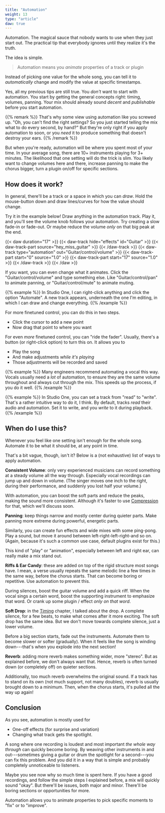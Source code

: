```yaml
---
title: "Automation"
weight: 13
type: "article"
daw: true
---
```


Automation. The magical sauce that nobody wants to use when they just start out. The practical tip that everybody ignores until they realize it's the truth.

The idea is simple.

> Automation means you _animate_ properties of a track or plugin

Instead of picking one value for the whole song, you can tell it to _automatically_ change and modify the value at specific timestamps.

Yes, all my previous tips are still true. You _don't_ want to start with automation. You start by getting the general concepts right: timing, volumes, panning. Your mix should already sound _decent_ and _publishable_ before you start automation.

{{% remark %}}
That's why some view using automation like you screwed up. "Oh, you can't find the right settings? So you just started telling the mix what to do every second, by hand?" But they're only right if you apply automation to soon, or you _need_ it to produce something that doesn't destroy your ears.
{{% /remark %}}

But when you're ready, automation will be where you spent most of your time. In your average song, there are 10+ instruments playing for 3+ minutes. The likelihood that one setting will do the trick is slim. You likely want to change volumes here and there, increase panning to make the chorus bigger, turn a plugin on/off for specific sections.

## How does it work?

In general, there'll be a track or a space in which you can _draw_. Hold the mouse-button down and draw lines/curves for how the value should change.

Try it in the example below! Draw anything in the automation track. Play it, and you'll see the volume knob follows your automation. Try creating a slow fade-in or fade-out. Or maybe reduce the volume _only_ on that big peak at the end.

{{< daw duration="17" >}}
    {{< daw-track hide="effects" id="Guitar" >}}
        {{< daw-track-part source="hey_miss_guitar" >}}
    {{< /daw-track >}}
    {{< daw-track type="automation" out="Guitar/control/volume" >}}
        {{< daw-track-part start="0" source="1.0" >}}
        {{< daw-track-part start="17" source="1.0" >}}
    {{< /daw-track >}}
{{< /daw >}}

If you want, you can even change what it animates. Click the "Guitar/control/volume" and type something else. Like "Guitar/control/pan" to animate panning, or "Guitar/control/mute" to animate muting.

{{% example %}}
In Studio One, I can right-click anything and click the option "Automate". A new track appears, underneath the one I'm editing, in which I can draw and change everything.
{{% /example %}}

For more finetuned control, you can do this in two steps.

* Click the cursor to add a new point
* Now drag that point to where you want

For even _more_ finetuned control, you can "ride the fader". Usually, there's a button (or right-click option) to turn this on. It allows you to

* Play the song
* And make adjustments _while it's playing_
* Those adjustments will be recorded and saved

{{% example %}}
Many engineers recommend automating a vocal this way. Vocals usually need a _lot_ of automation, to ensure they are the same volume throughout and always cut through the mix. This speeds up the process, if you do it well.
{{% /example %}}

{{% example %}}
In Studio One, you can set a track from "read" to "write". That's a rather intuitive way to do it, I think. By default, tracks _read_ their audio and automation. Set it to write, and you _write_ to it during playback.
{{% /example %}}

## When do I use this?

Whenever you feel like one setting isn't enough for the whole song. Automate it to be what it should be, at any point in time.

That's a bit vague, though, isn't it? Below is a (not exhaustive) list of ways to apply automation.

**Consistent Volume**: only very experienced musicians can record something at a steady volume all the way through. Especially vocal recordings can jump up and down in volume. (The singer moves one inch to the right, during their performance, and suddenly you lost half your volume.) 

With automation, you can boost the soft parts and reduce the peaks, making the sound more consistent. Although it's faster to use [Compression](../compression/) for that, which we'll discuss soon.

**Panning**: keep things narrow and mostly center during quieter parts. Make panning more extreme during powerful, energetic parts.

Similarly, you can create fun effects and wide mixes with some ping-pong. Play a sound, but move it around between left-right-left-right-and so on. (Again, because it's such a common use case, default plugins exist for this.)

This kind of "play" or "animation", especially between left and right ear, can really make a mix stand out.

**Riffs & Ear Candy**: these are added on top of the rigid structure most songs have. I mean, a verse usually repeats the same melodic line a few times in the same way, before the chorus starts. That can become boring or repetitive. Use automation to prevent this. 

During silences, boost the guitar volume and add a quick riff. When the vocal sings a certain word, boost the supporting instrument to emphasize that word. Or crank up some plugin / effect _only on that word_.

**Soft Drop**: in the [Timing](../timing/) chapter, I talked about the drop. A complete silence, for a few beats, to make what comes after it more exciting. The soft drop has the same idea. But we don't move towards complete silence, just a lower volume.

Before a big section starts, fade out the instruments. Automate them to become slower or softer (gradually). When it feels like the song is winding down---that's when you explode into the next section!

**Reverb**: adding more reverb makes something wider, more "stereo". But as explained before, we don't always want that. Hence, reverb is often turned down (or completely off) on quieter sections. 

Additionally, too much reverb overwhelms the original sound. If a track has to stand on its own (not much support, not many doubles), reverb is usually brought down to a minimum. Then, when the chorus starts, it's pulled all the way up again!

## Conclusion

As you see, automation is mostly used for 

* One-off effects (for surprise and variation) 
* Changing what track gets the spotlight. 

A song where one recording is loudest and most important _the whole way through_ can quickly become boring. By weaving other instruments in and out---sometimes giving a guitar or drum the spotlight for a second---you can fix this problem. And you did it in a way that is simple and probably completely unnoticeable to listeners.

Maybe you see now why so much time is spent here. If you have a good recordings, and follow the simple steps I explained before, a mix will quickly sound "okay". But there'll be issues, both major and minor. There'll be boring sections or opportunities for more.

Automation allows you to animate properties to pick specific moments to "fix" or to "improve".